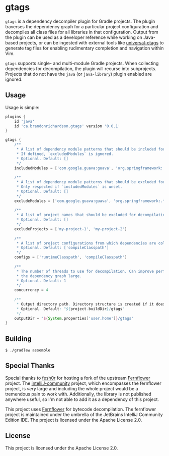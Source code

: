 # gtags
`gtags` is a dependency decompiler plugin for Gradle projects. The plugin traverses the dependency graph for a particular project configuration and decompiles all class files for all libraries in that configuration. Output from the plugin can be used as a developer reference while working on Java-based projects, or can be ingested with external tools like [universal-ctags](https://github.com/universal-ctags/ctags) to generate tag files for enabling rudimentary completion and navigation within Vim.

`gtags` supports single- and multi-module Gradle projects. When collecting dependencies for decompilation, the plugin will recurse into subprojects. Projects that do not have the `java` (or `java-library`) plugin enabled are ignored.

## Usage
Usage is simple:
```groovy
plugins {
    id 'java'
    id 'ca.brandonrichardson.gtags' version '0.0.1'
}

gtags {
    /**
     * A list of dependency module patterns that should be included for decompilation.
     * If defined, `excludedModules` is ignored.
     * Optional. Default: []
     */
    includedModules = ['com.google.guava:guava', 'org.springframework:.*']
    
    /**
     * A list of dependency module patterns that should be excluded for decompilation.
     * Only respected if `includedModules` is unset.
     * Optional. Default: []
     */
    excludeModules = ['com.google.guava:guava', 'org.springframework:.*']
    
    /**
     * A list of project names that should be excluded for decompilation.
     * Optional. Default: []
     */
    excludeProjects = ['my-project-1', 'my-project-2']
    
    /**
     * A list of project configurations from which dependencies are collected.
     * Optional. Default: ['compileClasspath']
     */
    configs = ['runtimeClasspath', 'compileClasspath']
    
    /**
     * The number of threads to use for decompilation. Can improve performance when
     * the dependency graph large.
     * Optional. Default: 1
     */
    concurrency = 4
    
    /**
     * Output directory path. Directory structure is created if it does not exist.
     * Optional. Default: "${project.buildDir}/gtags"
     */
    outputDir = "${System.properties['user.home']}/gtags"
}
```

## Building
```
$ ./gradlew assemble
```

## Special Thanks
Special thanks to [fesh0r](https://github.com/fesh0r) for hosting a fork of the upstream [Fernflower](https://github.com/JetBrains/intellij-community/tree/master/plugins/java-decompiler/engine) project. The [intelliJ-community](https://github.com/universal-ctags/ctags) project, which encompasses the fernflower project, is _very_ large and including the whole project would be a tremendous pain to work with. Additionally, the library is not published anywhere useful, so I'm not able to add it as a dependency of this project.

This project uses [Fernflower](https://github.com/JetBrains/intellij-community/tree/master/plugins/java-decompiler/engine) for bytecode decompilation. The fernflower project is maintained under the umbrella of the JetBrains IntelliJ Community Edition IDE. The project is licensed under the Apache License 2.0.

## License
This project is licensed under the Apache License 2.0.

